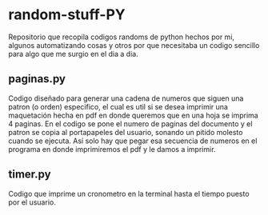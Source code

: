 # random-stuff-PY
Repositorio que recopila codigos randoms de python hechos por mi, algunos automatizando cosas y otros por que necesitaba un codigo sencillo para algo que me surgio en el dia a dia.
## paginas.py

Codigo diseñado para generar una cadena de numeros que siguen una patron (o orden) especifico, el cual es util si se desea imprimir una maquetación hecha en pdf en donde queremos que en una hoja se imprima 4 paginas. En el codigo se pone el numero de paginas del documento y el patron se copia al portapapeles del usuario, sonando un pitido molesto cuando se ejecuta. Así solo hay que pegar esa secuencia de numeros en el programa en donde imprimiremos el pdf y le damos a imprimir.


##  timer.py

Codigo que imprime un cronometro en la terminal hasta el tiempo puesto por el usuario.